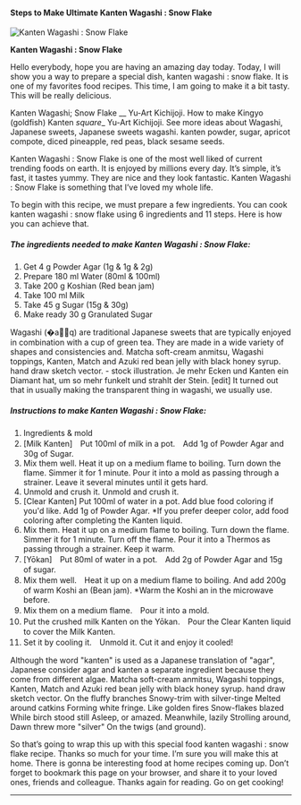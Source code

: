             

#### Steps to Make Ultimate Kanten Wagashi : Snow Flake

![Kanten Wagashi : Snow Flake](https://img-global.cpcdn.com/recipes/2d2f47155f814733/751x532cq70/kanten-wagashi-snow-flake-recipe-main-photo.jpg)

**Kanten Wagashi : Snow Flake**

Hello everybody, hope you are having an amazing day today. Today, I will show you a way to prepare a special dish, kanten wagashi : snow flake. It is one of my favorites food recipes. This time, I am going to make it a bit tasty. This will be really delicious.

Kanten Wagashi; Snow Flake \_\_ Yu-Art Kichijoji. How to make Kingyo (goldfish) Kanten _square_\_ Yu-Art Kichijoji. See more ideas about Wagashi, Japanese sweets, Japanese sweets wagashi. kanten powder, sugar, apricot compote, diced pineapple, red peas, black sesame seeds.

Kanten Wagashi : Snow Flake is one of the most well liked of current trending foods on earth. It is enjoyed by millions every day. It’s simple, it’s fast, it tastes yummy. They are nice and they look fantastic. Kanten Wagashi : Snow Flake is something that I’ve loved my whole life.

To begin with this recipe, we must prepare a few ingredients. You can cook kanten wagashi : snow flake using 6 ingredients and 11 steps. Here is how you can achieve that.

##### The ingredients needed to make Kanten Wagashi : Snow Flake:

1.  Get 4 g Powder Agar (1g & 1g & 2g)
2.  Prepare 180 ml Water (80ml & 100ml)
3.  Take 200 g Koshian (Red bean jam)
4.  Take 100 ml Milk
5.  Take 45 g Sugar (15g & 30g)
6.  Make ready 30 g Granulated Sugar

Wagashi (�a�َq) are traditional Japanese sweets that are typically enjoyed in combination with a cup of green tea. They are made in a wide variety of shapes and consistencies and. Matcha soft-cream anmitsu, Wagashi toppings, Kanten, Match and Azuki red bean jelly with black honey syrup. hand draw sketch vector. - stock illustration. Je mehr Ecken und Kanten ein Diamant hat, um so mehr funkelt und strahlt der Stein. \[edit\] It turned out that in usually making the transparent thing in wagashi, we usually use.

##### Instructions to make Kanten Wagashi : Snow Flake:

1.  Ingredients & mold
2.  \[Milk Kanten\]　Put 100ml of milk in a pot.　Add 1g of Powder Agar and 30g of Sugar.
3.  Mix them well. Heat it up on a medium flame to boiling. Turn down the flame. Simmer it for 1 minute. Pour it into a mold as passing through a strainer. Leave it several minutes until it gets hard.
4.  Unmold and crush it. Unmold and crush it.
5.  \[Clear Kanten\] Put 100ml of water in a pot. Add blue food coloring if you'd like. Add 1g of Powder Agar. \*If you prefer deeper color, add food coloring after completing the Kanten liquid.
6.  Mix them. Heat it up on a medium flame to boiling. Turn down the flame. Simmer it for 1 minute. Turn off the flame. Pour it into a Thermos as passing through a strainer. Keep it warm.
7.  \[Yōkan\]　Put 80ml of water in a pot.　Add 2g of Powder Agar and 15g of sugar.
8.  Mix them well.　Heat it up on a medium flame to boiling. And add 200g of warm Koshi an (Bean jam). \*Warm the Koshi an in the microwave before.
9.  Mix them on a medium flame.　Pour it into a mold.
10.  Put the crushed milk Kanten on the Yōkan.　Pour the Clear Kanten liquid to cover the Milk Kanten.
11.  Set it by cooling it.　Unmold it. Cut it and enjoy it cooled!

Although the word "kanten" is used as a Japanese translation of "agar", Japanese consider agar and kanten a separate ingredient because they come from different algae. Matcha soft-cream anmitsu, Wagashi toppings, Kanten, Match and Azuki red bean jelly with black honey syrup. hand draw sketch vector. On the fluffy branches Snowy-trim with silver-tinge Melted around catkins Forming white fringe. Like golden fires Snow-flakes blazed While birch stood still Asleep, or amazed. Meanwhile, lazily Strolling around, Dawn threw more "silver" On the twigs (and ground).

So that’s going to wrap this up with this special food kanten wagashi : snow flake recipe. Thanks so much for your time. I’m sure you will make this at home. There is gonna be interesting food at home recipes coming up. Don’t forget to bookmark this page on your browser, and share it to your loved ones, friends and colleague. Thanks again for reading. Go on get cooking!

* * *